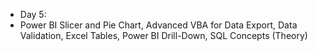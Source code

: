 - Day 5:
-  Power BI Slicer and Pie Chart, Advanced VBA for Data Export, Data Validation, Excel Tables, Power BI Drill-Down, SQL Concepts (Theory)
